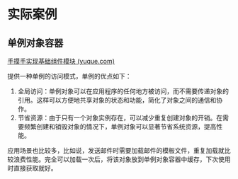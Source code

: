 







# 实际案例







## 单例对象容器

[手摸手实现基础组件模块 (yuque.com)](https://www.yuque.com/magestack/12306/gmk40bad5dickgul#Ie0WN)

提供一种单例的访问模式，单例的优点如下：

1. 全局访问：单例对象可以在应用程序的任何地方被访问，而不需要传递对象的引用。这样可以方便地共享对象的状态和功能，简化了对象之间的通信和协作。
2. 节省资源：由于只有一个对象实例存在，可以减少重复创建对象的开销。在需要频繁创建和销毁对象的情况下，单例对象可以显著节省系统资源，提高性能。

应用场景也比较多，比如说，发送邮件时需要加载邮件的模板文件，重复加载就比较浪费性能。完全可以加载一次后，将该对象放到单例对象容器中缓存，下次使用时直接获取就好。